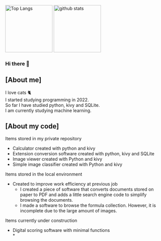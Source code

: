 <p align="left"> 
  <img alt="Top Langs" height="150px" src="https://github-readme-stats.vercel.app/api/top-langs/?username=kyoko-toro&layout=compact" />
  <img alt="github stats" height="150px" src="https://github-readme-stats.vercel.app/api?username=kyoko-toro" />
</p>

### Hi there 👋

## [About me]
I love cats 🐈  
I started studying programming in 2022.  
So far I have studied python, kivy and SQLite.  
I am currently studying machine learning.  

## [About my code]
Items stored in my private repository  
* Calculator created with python and kivy
* Extension conversion software created with python, kivy and SQLite
* Image viewer created with Python and kivy
* Simple image classifier created with Python and kivy

Items stored in the local environment  
* Created to improve work efficiency at previous job  
  * I created a piece of software that converts documents stored on paper to PDF and adds a little search engine code to simplify browsing the documents.
  * I made a software to browse the formula collection. However, it is incomplete due to the large amount of images.

Items currently under construction  
* Digital scoring software with minimal functions  
  * 
